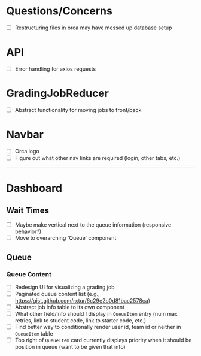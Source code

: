 # Questions/Concerns

- [ ] Restructuring files in orca may have messed up database setup

# API

- [ ] Error handling for axios requests

# GradingJobReducer

- [ ] Abstract functionality for moving jobs to front/back

# Navbar

- [ ] Orca logo
- [ ] Figure out what other nav links are required (login, other tabs, etc.)

---

# Dashboard

## Wait Times

- [ ] Maybe make vertical next to the queue information (responsive behavior?)
- [ ] Move to overarching 'Queue' component

## Queue

### Queue Content

- [ ] Redesign UI for visualizing a grading job
- [ ] Paginated queue content list (e.g., https://gist.github.com/rxtur/6c29e2b0d81bac2578ca)
- [ ] Abstract job info table to its own component
- [ ] What other field/info should I display in `QueueItem` entry (num max retries, link to student code, link to starter code, etc.)
- [ ] Find better way to conditionally render user id, team id or neither in `QueueItem` table
- [ ] Top right of `QueueItem` card currently displays priority when it should be position in queue (want to be given that info)
